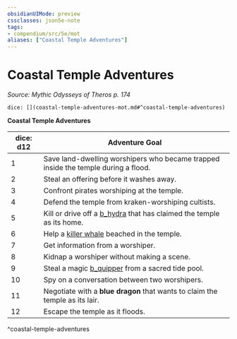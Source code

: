 ```yaml
---
obsidianUIMode: preview
cssclasses: json5e-note
tags:
- compendium/src/5e/mot
aliases: ["Coastal Temple Adventures"]
---
```

# Coastal Temple Adventures
*Source: Mythic Odysseys of Theros p. 174* 

`dice: [](coastal-temple-adventures-mot.md#^coastal-temple-adventures)`

**Coastal Temple Adventures**

| dice: d12 | Adventure Goal |
|-----------|----------------|
| 1 | Save land-dwelling worshipers who became trapped inside the temple during a flood. |
| 2 | Steal an offering before it washes away. |
| 3 | Confront pirates worshiping at the temple. |
| 4 | Defend the temple from kraken-worshiping cultists. |
| 5 | Kill or drive off a [b_hydra](b_hydra.md) that has claimed the temple as its home. |
| 6 | Help a [killer whale](b_killer-whale.md) beached in the temple. |
| 7 | Get information from a worshiper. |
| 8 | Kidnap a worshiper without making a scene. |
| 9 | Steal a magic [b_quipper](b_quipper.md) from a sacred tide pool. |
| 10 | Spy on a conversation between two worshipers. |
| 11 | Negotiate with a **blue dragon** that wants to claim the temple as its lair. |
| 12 | Escape the temple as it floods. |
^coastal-temple-adventures